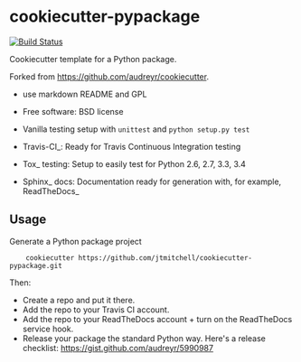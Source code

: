 # cookiecutter-pypackage

[![Build Status](https://travis-ci.org/jtmitchell/cookiecutter-pypackage.svg?branch=master)](https://travis-ci.org/jtmitchell/cookiecutter-pypackage)

Cookiecutter template for a Python package. 

Forked from https://github.com/audreyr/cookiecutter.
* use markdown README and GPL

* Free software: BSD license
* Vanilla testing setup with `unittest` and `python setup.py test`
* Travis-CI_: Ready for Travis Continuous Integration testing
* Tox_ testing: Setup to easily test for Python 2.6, 2.7, 3.3, 3.4
* Sphinx_ docs: Documentation ready for generation with, for example, ReadTheDocs_

## Usage

Generate a Python package project

```
    cookiecutter https://github.com/jtmitchell/cookiecutter-pypackage.git
```

Then:

* Create a repo and put it there.
* Add the repo to your Travis CI account.
* Add the repo to your ReadTheDocs account + turn on the ReadTheDocs service hook.
* Release your package the standard Python way. Here's a release checklist: 
  https://gist.github.com/audreyr/5990987
